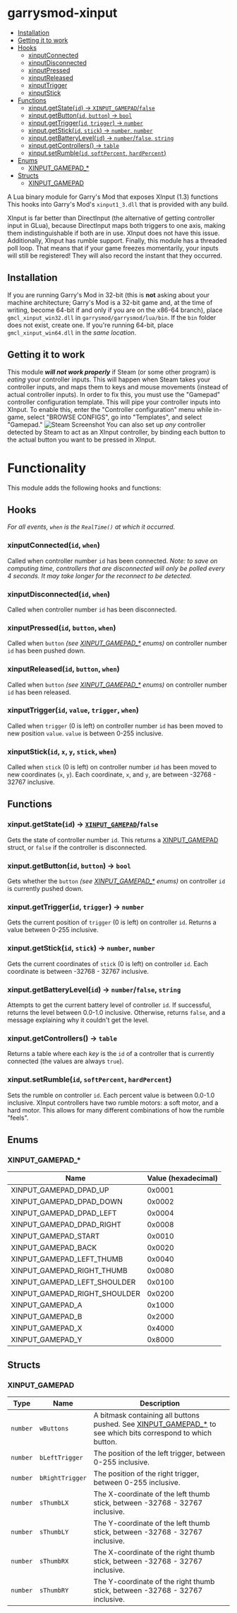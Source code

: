 # garrysmod-xinput
* [Installation](#installation)
* [Getting it to work](#getting-it-to-work)
* [Hooks](#hooks)
  * [xinputConnected](#xinputconnectedid-when)
  * [xinputDisconnected](#xinputdisconnectedid-when)
  * [xinputPressed](#xinputpressedid-button-when)
  * [xinputReleased](#xinputreleasedid-button-when)
  * [xinputTrigger](#xinputtriggerid-trigger-value-when)
  * [xinputStick](#xinputstickid-stick-x-y-when)
* [Functions](#functions)
  * [xinput.getState(`id`) → `XINPUT_GAMEPAD`/`false`](#xinputgetstateid--xinput_gamepadfalse)
  * [xinput.getButton(`id`, `button`) → `bool`](#xinputgetbuttonid-button--bool)
  * [xinput.getTrigger(`id`, `trigger`) → `number`](#xinputgettriggerid-trigger--number)
  * [xinput.getStick(`id`, `stick`) → `number`, `number`](#xinputgetstickid-stick--number-number)
  * [xinput.getBatteryLevel(`id`) → `number`/`false`, `string`](#xinputgetbatterylevelid--numberfalse-string)
  * [xinput.getControllers() → `table`](#xinputgetcontrollers--table)
  * [xinput.setRumble(`id`, `softPercent`, `hardPercent`)](#xinputsetrumbleid-softpercent-hardpercent)
* [Enums](#enums)
  * [XINPUT\_GAMEPAD\_*](#xinput_gamepad_)
* [Structs](#structs)
  * [XINPUT_GAMEPAD](#xinput_gamepad)

A Lua binary module for Garry's Mod that exposes XInput (1.3) functions
This hooks into Garry's Mod's `xinput1_3.dll` that is provided with any build.

XInput is far better than DirectInput (the alternative of getting controller input in GLua), because DirectInput maps both triggers to one axis, making them indistinguishable if both are in use. XInput does not have this issue. Additionally, XInput has rumble support.
Finally, this module has a threaded poll loop. That means that if your game freezes momentarily, your inputs will still be registered! They will also record the instant that they occurred.

## Installation
If you are running Garry's Mod in 32-bit (this is **not** asking about your machine architecture; Garry's Mod is a 32-bit game and, at the time of writing, become 64-bit if and only if you are on the x86-64 branch), place `gmcl_xinput_win32.dll` in `garrysmod/garrysmod/lua/bin`. If the `bin` folder does not exist, create one. If you're running 64-bit, place `gmcl_xinput_win64.dll` in the _same location_.

## Getting it to work
This module ***will not work properly*** if Steam (or some other program) is *eating* your controller inputs. This will happen when Steam takes your controller inputs, and maps them to keys and mouse movements (instead of actual controller inputs). In order to fix this, you must use the "Gamepad" controller configuration template. This will pipe your controller inputs into XInput. To enable this, enter the "Controller configuration" menu while in-game, select "BROWSE CONFIGS", go into "Templates", and select "Gamepad."
![Steam Screenshot](http://mitterdoo.net/u/2019-06/3c605d5d-8966-4a75-a9dd-2374312b3bd9.png)
You can also set up *any* controller detected by Steam to act as an XInput controller, by binding each button to the actual button you want to be pressed in XInput.


# Functionality
This module adds the following hooks and functions:
## Hooks
_For all events, `when` is the `RealTime()` at which it occurred._

### xinputConnected(`id`, `when`)
Called when controller number `id` has been connected. *Note: to save on computing time, controllers that are disconnected will only be polled every 4 seconds. It may take longer for the reconnect to be detected.*

### xinputDisconnected(`id`, `when`)
Called when controller number `id` has been disconnected.

### xinputPressed(`id`, `button`, `when`)
Called when `button` _(see [XINPUT_GAMEPAD_*](#xinput_gamepad_) enums)_ on controller number `id` has been pushed down.

### xinputReleased(`id`, `button`, `when`)
Called when `button` _(see [XINPUT_GAMEPAD_*](#xinput_gamepad_) enums)_ on controller number `id` has been released.

### xinputTrigger(`id`, `value`, `trigger`, `when`)
Called when `trigger` (0 is left) on controller number `id` has been moved to new position `value`. `value` is between 0-255 inclusive.

### xinputStick(`id`, `x`, `y`, `stick`, `when`)
Called when `stick` (0 is left) on controller number `id` has been moved to new coordinates (`x`, `y`). Each coordinate, `x`, and `y`, are between -32768 - 32767 inclusive.

## Functions

### xinput.getState(`id`) → [`XINPUT_GAMEPAD`](#xinput_gamepad)/`false`
Gets the state of controller number `id`. This returns a [XINPUT_GAMEPAD](#xinput_gamepad) struct, or `false` if the controller is disconnected.

### xinput.getButton(`id`, `button`) → `bool`
Gets whether the `button` _(see [XINPUT_GAMEPAD_*](#xinput_gamepad_) enums)_ on controller `id` is currently pushed down.

### xinput.getTrigger(`id`, `trigger`) → `number`
Gets the current position of `trigger` (0 is left) on controller `id`. Returns a value between 0-255 inclusive.

### xinput.getStick(`id`, `stick`) → `number`, `number`
Gets the current coordinates of `stick` (0 is left) on controller `id`. Each coordinate is between -32768 - 32767 inclusive.

### xinput.getBatteryLevel(`id`) → `number`/`false`, `string`
Attempts to get the current battery level of controller `id`. If successful, returns the level between 0.0-1.0 inclusive. Otherwise, returns `false`, and a message explaining why it couldn't get the level.

### xinput.getControllers() → `table`
Returns a table where each _key_ is the `id` of a controller that is currently connected (the values are always `true`).

### xinput.setRumble(`id`, `softPercent`, `hardPercent`)
Sets the rumble on controller `id`. Each percent value is between 0.0-1.0 inclusive. XInput controllers have two rumble motors: a soft motor, and a hard motor. This allows for many different combinations of how the rumble "feels".

## Enums

### XINPUT_GAMEPAD_*
Name | Value (hexadecimal)
-----|--------------------
XINPUT_GAMEPAD_DPAD_UP | 0x0001
XINPUT_GAMEPAD_DPAD_DOWN | 0x0002
XINPUT_GAMEPAD_DPAD_LEFT | 0x0004
XINPUT_GAMEPAD_DPAD_RIGHT | 0x0008
XINPUT_GAMEPAD_START | 0x0010
XINPUT_GAMEPAD_BACK | 0x0020
XINPUT_GAMEPAD_LEFT_THUMB | 0x0040
XINPUT_GAMEPAD_RIGHT_THUMB | 0x0080
XINPUT_GAMEPAD_LEFT_SHOULDER | 0x0100
XINPUT_GAMEPAD_RIGHT_SHOULDER | 0x0200
XINPUT_GAMEPAD_A | 0x1000
XINPUT_GAMEPAD_B | 0x2000
XINPUT_GAMEPAD_X | 0x4000
XINPUT_GAMEPAD_Y | 0x8000

## Structs

### XINPUT_GAMEPAD
Type | Name | Description
-----|------|------------
`number` | `wButtons` | A bitmask containing all buttons pushed. See [XINPUT_GAMEPAD_*](#xinput_gamepad_) to see which bits correspond to which button.
`number` | `bLeftTrigger` | The position of the left trigger, between 0-255 inclusive.
`number` | `bRightTrigger` | The position of the right trigger, between 0-255 inclusive.
`number` | `sThumbLX` | The X-coordinate of the left thumb stick, between -32768 - 32767 inclusive.
`number` | `sThumbLY` | The Y-coordinate of the left thumb stick, between -32768 - 32767 inclusive.
`number` | `sThumbRX` | The X-coordinate of the right thumb stick, between -32768 - 32767 inclusive.
`number` | `sThumbRY` | The Y-coordinate of the right thumb stick, between -32768 - 32767 inclusive.
